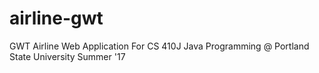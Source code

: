 # airline-gwt
GWT Airline Web Application For CS 410J Java Programming @ Portland State University Summer '17
